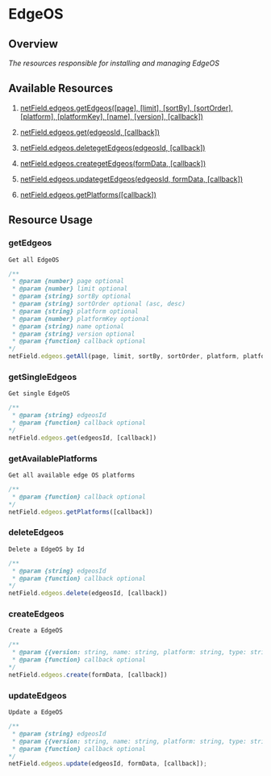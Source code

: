 # EdgeOS

## Overview
*The resources responsible for installing and managing EdgeOS*

## Available Resources

1. [netField.edgeos.getEdgeos([page], [limit], [sortBy], [sortOrder], [platform], [platformKey], [name], [version], [callback])](#getEdgeos)

2. [netField.edgeos.get(edgeosId, [callback])](#getSingleEdgeos)

3. [netField.edgeos.deletegetEdgeos(edgeosId, [callback])](#deleteEdgeos)

4. [netField.edgeos.creategetEdgeos(formData, [callback])](#createEdgeos)

5. [netField.edgeos.updategetEdgeos(edgeosId, formData, [callback])](#updateEdgeos)

6. [netField.edgeos.getPlatforms([callback])](#getAvailablePlatforms)

## Resource Usage

### getEdgeos

    Get all EdgeOS

```javascript
/**
 * @param {number} page optional
 * @param {number} limit optional
 * @param {string} sortBy optional
 * @param {string} sortOrder optional (asc, desc)
 * @param {string} platform optional
 * @param {number} platformKey optional
 * @param {string} name optional
 * @param {string} version optional
 * @param {function} callback optional
*/
netField.edgeos.getAll(page, limit, sortBy, sortOrder, platform, platformKey, name, version, [callback])
```

### getSingleEdgeos

    Get single EdgeOS

```javascript
/**
 * @param {string} edgeosId
 * @param {function} callback optional
*/
netField.edgeos.get(edgeosId, [callback])
```

### getAvailablePlatforms

    Get all available edge OS platforms

```javascript
/** 
 * @param {function} callback optional
*/
netField.edgeos.getPlatforms([callback])
```

### deleteEdgeos

    Delete a EdgeOS by Id

```javascript
/**
 * @param {string} edgeosId
 * @param {function} callback optional
*/
netField.edgeos.delete(edgeosId, [callback])
```

### createEdgeos

    Create a EdgeOS

```javascript
/**
 * @param {{version: string, name: string, platform: string, type: string, file: file, notes: string, links: Array<object>}} formData
 * @param {function} callback optional
*/
netField.edgeos.create(formData, [callback])
```

### updateEdgeos

    Update a EdgeOS

```javascript
/**
 * @param {string} edgeosId
 * @param {{version: string, name: string, platform: string, type: string, notes: string, links: Array<object>}} formData
 * @param {function} callback optional
*/
netField.edgeos.update(edgeosId, formData, [callback]);
```
